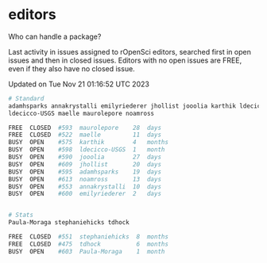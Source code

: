 # editors

Who can handle a package?

Last activity in issues assigned to rOpenSci editors, searched first in open
issues and then in closed issues. Editors with no open issues are FREE, even if
they also have no closed issue.


Updated on Tue Nov 21 01:16:52 UTC 2023

```bash
# Standard
adamhsparks annakrystalli emilyriederer jhollist jooolia karthik ldecicco
ldecicco-USGS maelle maurolepore noamross

FREE  CLOSED  #593  maurolepore    28  days
FREE  CLOSED  #522  maelle         11  days
BUSY  OPEN    #575  karthik        4   months
BUSY  OPEN    #598  ldecicco-USGS  1   month
BUSY  OPEN    #590  jooolia        27  days
BUSY  OPEN    #609  jhollist       20  days
BUSY  OPEN    #595  adamhsparks    19  days
BUSY  OPEN    #613  noamross       13  days
BUSY  OPEN    #553  annakrystalli  10  days
BUSY  OPEN    #600  emilyriederer  2   days


# Stats
Paula-Moraga stephaniehicks tdhock

FREE  CLOSED  #551  stephaniehicks  8  months
FREE  CLOSED  #475  tdhock          6  months
BUSY  OPEN    #603  Paula-Moraga    1  month
```

